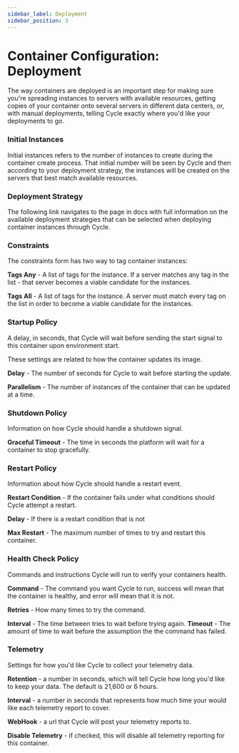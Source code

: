 ```yaml
---
sidebar_label: Deployment
sidebar_position: 3
---
```


# Container Configuration: Deployment

The way containers are deployed is an important step for making sure you're spreading instances to servers with available resources, getting copies of your container onto several servers in different data centers, or, with manual deployments, telling Cycle exactly where you'd like your deployments to go.

### Initial Instances
Initial instances refers to the number of instances to create during the container create process. That initial number will be seen by Cycle and then according to your deployment strategy, the instances will be created on the servers that best match available resources.

### Deployment Strategy
The following link navigates to the page in docs with full information on the available deployment strategies that can be selected when deploying container instances through Cycle.

### Constraints
The constraints form has two way to tag container instances:

**Tags Any** - A list of tags for the instance. If a server matches any tag in the list - that server becomes a viable candidate for the instances.

**Tags All** - A list of tags for the instance. A server must match every tag on the list in order to become a viable candidate for the instances.

### Startup Policy
A delay, in seconds, that Cycle will wait before sending the start signal to this container upon environment start.

These settings are related to how the container updates its image.

**Delay** - The number of seconds for Cycle to wait before starting the update.

**Parallelism** - The number of instances of the container that can be updated at a time.

### Shutdown Policy
Information on how Cycle should handle a shutdown signal.

**Graceful Timeout** - The time in seconds the platform will wait for a container to stop gracefully.

### Restart Policy
Information about how Cycle should handle a restart event.

**Restart Condition** - If the container fails under what conditions should Cycle attempt a restart.

**Delay** - If there is a restart condition that is not

**Max Restart** - The maximum number of times to try and restart this container.

### Health Check Policy
Commands and instructions Cycle will run to verify your containers health.

**Command** - The command you want Cycle to run, success will mean that the container is healthy, and error will mean that it is not.

**Retries** - How many times to try the command.

**Interval** - The time between tries to wait before trying again.
**Timeout** - The amount of time to wait before the assumption the the command has failed.

### Telemetry
Settings for how you'd like Cycle to collect your telemetry data.

**Retention** - a number in seconds, which will tell Cycle how long you'd like to keep your data. The default is 21,600 or 6 hours.

**Interval** - a number in seconds that represents how much time your would like each telemetry report to cover.

**WebHook** - a url that Cycle will post your telemetry reports to.

**Disable Telemetry** - if checked, this will disable all telemetry reporting for this container.